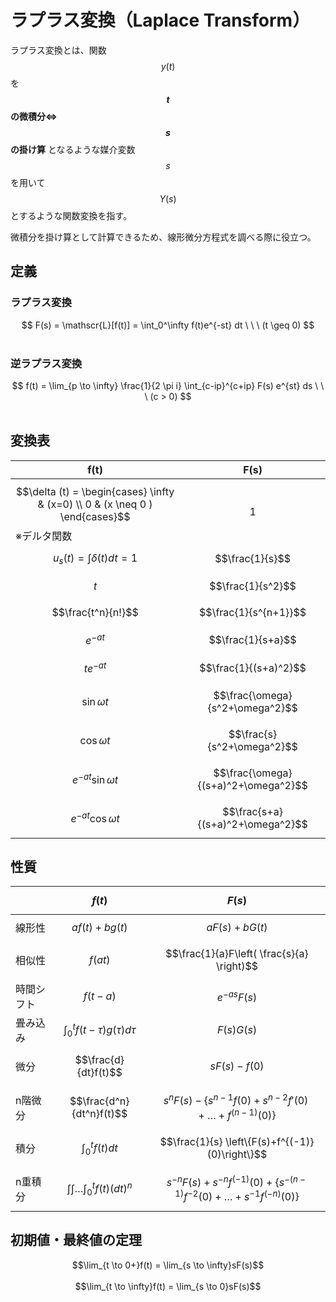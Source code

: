 # ラプラス変換（Laplace Transform）

ラプラス変換とは、関数$$y(t)$$を **$$t$$の微積分⇔$$s$$の掛け算** となるような媒介変数$$s$$を用いて$$Y(s)$$とするような関数変換を指す。

微積分を掛け算として計算できるため、線形微分方程式を調べる際に役立つ。

## 定義

### ラプラス変換

<center>
$$
F(s) = \mathscr{L}[f(t)] = \int_0^\infty f(t)e^{-st} dt \ \ \ (t \geq 0)
$$
</center><br />

### 逆ラプラス変換

<center>
$$
f(t) = \lim_{p \to \infty} \frac{1}{2 \pi i} \int_{c-ip}^{c+ip} F(s) e^{st} ds \ \ \ (c > 0)
$$
</center><br />

## 変換表

|f(t)|F(s)|
|----|----|
| $$\delta (t) = \begin{cases} \infty & (x=0) \\ 0 & (x \neq 0 ) \end{cases}$$ ※デルタ関数| $$1$$ |
| $$u_s(t) = \int \delta (t) dt = 1$$ | $$\frac{1}{s}$$ |
| $$t$$ | $$\frac{1}{s^2}$$ |
| $$\frac{t^n}{n!}$$ | $$\frac{1}{s^{n+1}}$$ |
| $$e^{-at}$$ | $$\frac{1}{s+a}$$ |
| $$te^{-at}$$ | $$\frac{1}{(s+a)^2}$$ |
| $$\sin \omega t$$ | $$\frac{\omega}{s^2+\omega^2}$$ |
| $$\cos \omega t$$ | $$\frac{s}{s^2+\omega^2}$$ |
| $$e^{-at}\sin \omega t$$ | $$\frac{\omega}{(s+a)^2+\omega^2}$$ |
| $$e^{-at}\cos \omega t$$ | $$\frac{s+a}{(s+a)^2+\omega^2}$$ |

## 性質

|| $$f(t)$$ | $$F(s)$$ |
|----|----|----|
|線形性| $$af(t)+bg(t)$$ | $$aF(s)+bG(t)$$ |
|相似性| $$f(at)$$ | $$\frac{1}{a}F\left( \frac{s}{a} \right)$$ |
|時間シフト| $$f(t-a)$$ | $$e^{-as}F(s)$$ |
|畳み込み| $$\int_0^t f(t-\tau)g(\tau)d\tau$$ | $$F(s)G(s)$$ |
|微分| $$\frac{d}{dt}f(t)$$ | $$sF(s)-f(0)$$ |
|n階微分| $$\frac{d^n}{dt^n}f(t)$$ | $$s^nF(s)-\left\{s^{n-1}f(0)+s^{n-2}f'(0) + \dots + f^{(n-1)}(0)\right\}$$ |
|積分| $$\int_0^tf(t)dt$$ | $$\frac{1}{s} \left\{F(s)+f^{(-1)}(0)\right\}$$ |
|n重積分| $$\int \int \dots \int_0^tf(t)(dt)^n$$ | $$s^{-n}F(s)+s^{-n}f^{(-1)}(0)+\left\{s^{-(n-1)}f^{-2}(0)+\dots+s^{-1}f^{(-n)}(0)\right\}$$ |

## 初期値・最終値の定理

<center>
$$\lim_{t \to 0+}f(t) = \lim_{s \to \infty}sF(s)$$
</center><br />

<center>
$$\lim_{t \to \infty}f(t) = \lim_{s \to 0}sF(s)$$
</center><br />
